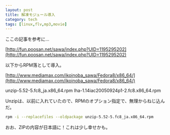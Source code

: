```yaml
---
layout: post
title: 解凍モジュール導入
category: tech
tags: [linux,flv,mp3,movie]
---
```


ここの記事を参考に…

[http://fun.poosan.net/sawa/index.php?UID=1195295202](http://fun.poosan.net/sawa/index.php?UID=1195295202)

以下からRPM落として導入。

[http://www.mediamax.com/ikoinoba_sawa/Fedora8/x86_64/](http://www.mediamax.com/ikoinoba_sawa/Fedora8/x86_64/)

unzip-5.52-5.fc8_ja.x86_64.rpm
lha-1.14iac20050924p1-2.fc8.x86_64.rpm

Unzipは、以前に入れていたので、RPMのオプション指定で、無理からねじ込んだ。

```bash
rpm -i --replacefiles --oldpackage unzip-5.52-5.fc8_ja.x86_64.rpm
```

おお、ZIPの内容が日本語に！これは少し幸せかも。
